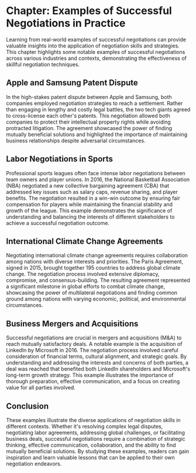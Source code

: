 Chapter: Examples of Successful Negotiations in Practice
========================================================

Learning from real-world examples of successful negotiations can provide valuable insights into the application of negotiation skills and strategies. This chapter highlights some notable examples of successful negotiations across various industries and contexts, demonstrating the effectiveness of skillful negotiation techniques.

Apple and Samsung Patent Dispute
--------------------------------

In the high-stakes patent dispute between Apple and Samsung, both companies employed negotiation strategies to reach a settlement. Rather than engaging in lengthy and costly legal battles, the two tech giants agreed to cross-license each other's patents. This negotiation allowed both companies to protect their intellectual property rights while avoiding protracted litigation. The agreement showcased the power of finding mutually beneficial solutions and highlighted the importance of maintaining business relationships despite adversarial circumstances.

Labor Negotiations in Sports
----------------------------

Professional sports leagues often face intense labor negotiations between team owners and player unions. In 2016, the National Basketball Association (NBA) negotiated a new collective bargaining agreement (CBA) that addressed key issues such as salary caps, revenue sharing, and player benefits. The negotiation resulted in a win-win outcome by ensuring fair compensation for players while maintaining the financial stability and growth of the league. This example demonstrates the significance of understanding and balancing the interests of different stakeholders to achieve a successful negotiation outcome.

International Climate Change Agreements
---------------------------------------

Negotiating international climate change agreements requires collaboration among nations with diverse interests and priorities. The Paris Agreement, signed in 2015, brought together 195 countries to address global climate change. The negotiation process involved extensive diplomacy, compromise, and consensus-building. The resulting agreement represented a significant milestone in global efforts to combat climate change, showcasing the power of multilateral negotiations and finding common ground among nations with varying economic, political, and environmental circumstances.

Business Mergers and Acquisitions
---------------------------------

Successful negotiations are crucial in mergers and acquisitions (M\&A) to reach mutually satisfactory deals. A notable example is the acquisition of LinkedIn by Microsoft in 2016. The negotiation process involved careful consideration of financial terms, cultural alignment, and strategic goals. By understanding and addressing the interests and concerns of both parties, a deal was reached that benefited both LinkedIn shareholders and Microsoft's long-term growth strategy. This example illustrates the importance of thorough preparation, effective communication, and a focus on creating value for all parties involved.

Conclusion
----------

These examples illustrate the diverse applications of negotiation skills in different contexts. Whether it's resolving complex legal disputes, negotiating labor agreements, addressing global challenges, or facilitating business deals, successful negotiations require a combination of strategic thinking, effective communication, collaboration, and the ability to find mutually beneficial solutions. By studying these examples, readers can gain inspiration and learn valuable lessons that can be applied to their own negotiation endeavors.
